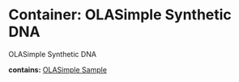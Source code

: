 # Container: OLASimple Synthetic DNA

OLASimple Synthetic DNA

  **contains:** <a href='#' onclick='easy_select("Sample Types", "OLASimple Sample")'>OLASimple Sample</a>

